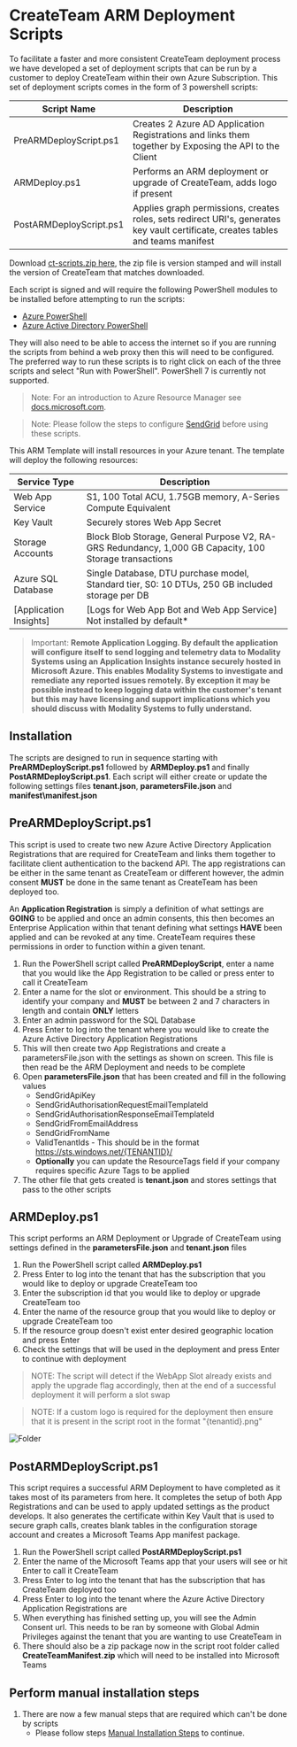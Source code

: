 # CreateTeam ARM Deployment Scripts

To facilitate a faster and more consistent CreateTeam deployment process we have developed a set of deployment scripts that can be run by a customer to deploy CreateTeam within their own Azure Subscription. This set of deployment scripts comes in the form of 3 powershell scripts:

| Script Name             | Description                                                                                            |
| ------------------------| ------------------------------------------------------------------------------------------------------ |
| PreARMDeployScript.ps1  | Creates 2 Azure AD Application Registrations and links them together by Exposing the API to the Client |
| ARMDeploy.ps1           | Performs an ARM deployment or upgrade of CreateTeam, adds logo if present                              |
| PostARMDeployScript.ps1 | Applies graph permissions, creates roles, sets redirect URI's, generates key vault certificate, creates tables and teams manifest |

Download [ct-scripts.zip here](https://github.com/modalitysystems/CreateTeamGABuilds/releases), the zip file is version stamped and will install the version of CreateTeam that matches downloaded.

Each script is signed and will require the following PowerShell modules to be installed before attempting to run the scripts:

- [Azure PowerShell](https://docs.microsoft.com/en-us/powershell/azure/install-az-ps)
- [Azure Active Directory PowerShell](https://docs.microsoft.com/en-us/powershell/azure/active-directory/install-adv2)
  
They will also need to be able to access the internet so if you are running the scripts from behind a web proxy then this will need to be configured. The preferred way to run these scripts is to right click on each of the three scripts and select "Run with PowerShell". PowerShell 7 is currently not supported.

> Note: For an introduction to Azure Resource Manager see [docs.microsoft.com](https://docs.microsoft.com/en-us/azure/azure-resource-manager/resource-group-overview).

> Note: Please follow the steps to configure [SendGrid](https://docs.modalitysoftware.com/CreateTeam/customerHosted/sendGrid.html) before using these scripts.

This ARM Template will install resources in your Azure tenant. The template will deploy the following resources:

| Service Type         | Description                                                                                            |
| -------------------- | ------------------------------------------------------------------------------------------------------ |
| Web App Service      | S1, 100 Total ACU, 1.75GB memory, A-Series Compute Equivalent                                          |
| Key Vault            | Securely stores Web App Secret                                                                         |
| Storage Accounts     | Block Blob Storage, General Purpose V2, RA-GRS Redundancy, 1,000 GB Capacity, 100 Storage transactions |
| Azure SQL Database   | Single Database, DTU purchase model, Standard tier, S0: 10 DTUs, 250 GB included storage per DB        |
| [Application Insights] | [Logs for Web App Bot and Web App Service] Not installed by default*                                 |

> Important: **Remote Application Logging. By default the application will configure itself to send logging and telemetry data to Modality Systems using an Application Insights instance securely hosted in Microsoft Azure. This enables Modality Systems to investigate and remediate any reported issues remotely. By exception it may be possible instead to keep logging data within the customer's tenant but this may have licensing and support implications which you should discuss with Modality Systems to fully understand.**

## Installation

The scripts are designed to run in sequence starting with **PreARMDeployScript.ps1** followed by **ARMDeploy.ps1** and finally **PostARMDeployScript.ps1**. Each script will either create or update the following settings files **tenant.json**, **parametersFile.json** and **manifest\manifest.json**

## PreARMDeployScript.ps1

This script is used to create two new Azure Active Directory Application Registrations that are required for CreateTeam and links them together to facilitate client authentication to the backend API. The app registrations can be either in the same tenant as CreateTeam or different however, the admin consent **MUST** be done in the same tenant as CreateTeam has been deployed too. 

An **Application Registration** is simply a definition of what settings are **GOING** to be applied and once an admin consents, this then becomes an Enterprise Application within that tenant defining what settings **HAVE** been applied and can be revoked at any time. CreateTeam requires these permissions in order to function within a given tenant.

1. Run the PowerShell script called **PreARMDeployScript**, enter a name that you would like the App Registration to be called or press enter to call it CreateTeam
1. Enter a name for the slot or environment. This should be a string to identify your company and **MUST** be between 2 and 7 characters in length and contain **ONLY** letters
1. Enter an admin password for the SQL Database
1. Press Enter to log into the tenant where you would like to create the Azure Active Directory Application Registrations
1. This will then create two App Registrations and create a parametersFile.json with the settings as shown on screen. This file is then read be the ARM Deployment and needs to be complete
1. Open **parametersFile.json** that has been created and fill in the following values
   - SendGridApiKey
   - SendGridAuthorisationRequestEmailTemplateId
   - SendGridAuthorisationResponseEmailTemplateId
   - SendGridFromEmailAddress
   - SendGridFromName
   - ValidTenantIds - This should be in the format https://sts.windows.net/{TENANTID}/ 
   - **Optionally** you can update the ResourceTags field if your company requires specific Azure Tags to be applied
2. The other file that gets created is **tenant.json** and stores settings that pass to the other scripts

## ARMDeploy.ps1

This script performs an ARM Deployment or Upgrade of CreateTeam using settings defined in the **parametersFile.json** and **tenant.json** files

1. Run the PowerShell script called **ARMDeploy.ps1**
1. Press Enter to log into the tenant that has the subscription that you would like to deploy or upgrade CreateTeam too
1. Enter the subscription id that you would like to deploy or upgrade CreateTeam too
1. Enter the name of the resource group that you would like to deploy or upgrade CreateTeam too
1. If the resource group doesn't exist enter desired geographic location and press Enter
1. Check the settings that will be used in the deployment and press Enter to continue with deployment

> NOTE: The script will detect if the WebApp Slot already exists and apply the upgrade flag accordingly, then at the end of a successful deployment it will perform a slot swap

> NOTE: If a custom logo is required for the deployment then ensure that it is present in the script root in the format "{tenantid}.png"

   ![Folder](../images/customerHosted/armDeployScriptsFolder.png)

## PostARMDeployScript.ps1

This script requires a successful ARM Deployment to have completed as it takes most of its parameters from here. It completes the setup of both App Registrations and can be used to apply updated settings as the product develops. It also generates the certificate within Key Vault that is used to secure graph calls, creates blank tables in the configuration storage account and creates a Microsoft Teams App manifest package.

1. Run the PowerShell script called **PostARMDeployScript.ps1**
1. Enter the name of the Microsoft Teams app that your users will see or hit Enter to call it CreateTeam
1. Press Enter to log into the tenant that has the subscription that has CreateTeam deployed too
1. Press Enter to log into the tenant where the Azure Active Directory Application Registrations are
1. When everything has finished setting up, you will see the Admin Consent url. This needs to be ran by someone with Global Admin Privileges against the tenant that you are wanting to use CreateTeam in
1. There should also be a zip package now in the script root folder called **CreateTeamManifest.zip** which will need to be installed into Microsoft Teams

## Perform manual installation steps

1. There are now a few manual steps that are required which can't be done by scripts
   - Please follow steps [Manual Installation Steps](armDeployScriptsMan.md) to continue.
